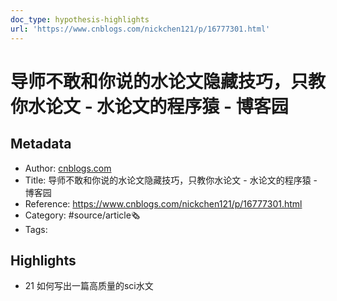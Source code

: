 ```yaml
---
doc_type: hypothesis-highlights
url: 'https://www.cnblogs.com/nickchen121/p/16777301.html'
---
```

# 导师不敢和你说的水论文隐藏技巧，只教你水论文 - 水论文的程序猿 - 博客园
## Metadata
- Author: [cnblogs.com]()
- Title: 导师不敢和你说的水论文隐藏技巧，只教你水论文 - 水论文的程序猿 - 博客园
- Reference: https://www.cnblogs.com/nickchen121/p/16777301.html
- Category: #source/article🗞
- Tags:
## Highlights
- 21 如何写出一篇高质量的sci水文

